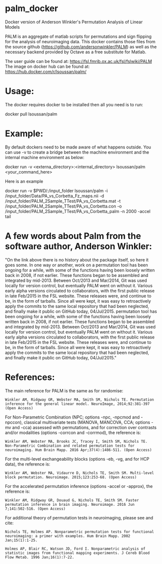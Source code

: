 # palm_docker

Docker version of Anderson Winkler's Permutation Analysis of Linear Models

PALM is an aggregate of matlab scripts for permutations and sign flipping for the analysis of neuroimaging data. This docker contains those files from the source github (https://github.com/andersonwinkler/PALM) as well as the necessary backend provided by Octave as a free substitute for Matlab.

The user guide can be found at: https://fsl.fmrib.ox.ac.uk/fsl/fslwiki/PALM
The image on docker hub can be found at: https://hub.docker.com/r/lsoussan/palm/

# Usage:

The docker requires docker to be installed then all you need is to run:

docker pull lsoussan/palm

# Example:

By default dockers need to be made aware of what happens outside. You can use -v to create a bridge between the machine environment and the internal machine environment as below:

docker run -v <externa_directory>:<internal_directory> lsoussan/palm <your_command_here>

Here is an example 

docker run -v $PWD/:/input_folder lsoussan/palm -i /input_folder/Data/PA_vs_Corbetta_Fz_maps.nii -d /input_folder/PALM_2Sample_TTest/PA_vs_Corbetta.mat -t /input_folder/PALM_2Sample_TTest/PA_vs_Corbetta.con -o /input_folder/PALM_2Sample_TTest/PA_vs_Corbetta_palm -n 2000 -accel tail

# A few words about Palm from the software author, Anderson Winkler:

"On the link above there is no history about the package itself, so here it goes some. In one way or another, work on a permutation tool has been ongoing for a while, with some of the functions having been loosely written back in 2008, if not earlier. These functions began to be assembled and integrated by mid-2013. Between Oct/2013 and Mar/2014, Git was used locally for version control, but eventually PALM went on without it. Various early alpha versions circulated to collaborators, with the first public release in late Feb/2015 in the FSL website. These releases were, and continue to be, in the form of tarballs. Since all were kept, it was easy to retroactively apply the commits to the same local repository that had been neglected, and finally make it public on GitHub today, 04/Jul/2015. permutation tool has been ongoing for a while, with some of the functions having been loosely written back in 2008, if not earlier. These functions began to be assembled and integrated by mid-2013. Between Oct/2013 and Mar/2014, Git was used locally for version control, but eventually PALM went on without it. Various early alpha versions circulated to collaborators, with the first public release in late Feb/2015 in the FSL website. These releases were, and continue to be, in the form of tarballs. Since all were kept, it was easy to retroactively apply the commits to the same local repository that had been neglected, and finally make it public on GitHub today, 04/Jul/2015."

# References:

The main reference for PALM is the same as for randomise:

    Winkler AM, Ridgway GR, Webster MA, Smith SM, Nichols TE. Permutation inference for the general linear model. NeuroImage, 2014;92:381-397 (Open Access)

For Non-Parametric Combination (NPC; options -npc, -npcmod and -npccon), classical multivariate tests (MANOVA, MANCOVA, CCA; options -mv and -cca) assessed with permutations, and for correction over contrasts and/or modalities (options -corrcon and -corrmod), the reference is:

    Winkler AM, Webster MA, Brooks JC, Tracey I, Smith SM, Nichols TE. Non-Parametric Combination and related permutation tests for neuroimaging. Hum Brain Mapp. 2016 Apr;37(4):1486-511. (Open Access)

For the multi-level exchangeability blocks (options -eb, -vg, and for HCP data), the reference is:

    Winkler AM, Webster MA, Vidaurre D, Nichols TE, Smith SM. Multi-level block permutation. Neuroimage. 2015;123:253-68. (Open Access)

For the accelerated permutation inference (options -accel or -approx), the reference is:

    Winkler AM, Ridgway GR, Douaud G, Nichols TE, Smith SM. Faster permutation inference in brain imaging. Neuroimage. 2016 Jun 7;141:502-516. (Open Access)

For additional theory of permutation tests in neuroimaging, please see and cite:

    Nichols TE, Holmes AP. Nonparametric permutation tests for functional neuroimaging: a primer with examples. Hum Brain Mapp. 2002 Jan;15(1):1-25.

    Holmes AP, Blair RC, Watson JD, Ford I. Nonparametric analysis of statistic images from functional mapping experiments. J Cereb Blood Flow Metab. 1996 Jan;16(1):7-22.

